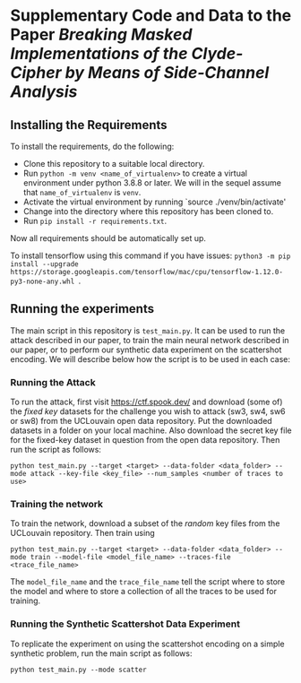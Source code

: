 # Supplementary Code and Data to the Paper _Breaking Masked Implementations of the Clyde-Cipher by Means of Side-Channel Analysis_

## Installing the Requirements

To install the requirements, do the following:

- Clone this repository to a suitable local directory.
- Run `python -m venv <name_of_virtualenv>` to create a virtual environment under python 3.8.8 or later. We will in the sequel assume that `name_of_virtualenv` is `venv`.
- Activate the virtual environment by running `source ./venv/bin/activate'
- Change into the directory where this repository has been cloned to.
- Run `pip install -r requirements.txt`.

Now all requirements should be automatically set up.

To install tensorflow using this command if you have issues: `python3 -m pip install --upgrade https://storage.googleapis.com/tensorflow/mac/cpu/tensorflow-1.12.0-py3-none-any.whl
`.

## Running the experiments

The main script in this repository is `test_main.py`. It can be used to run the attack described in our paper, to train the main neural network described in our paper, or to perform our synthetic data experiment on the scattershot encoding. We will describe below how the script is to be used in each case:

### Running the Attack

To run the attack, first visit https://ctf.spook.dev/ and download (some of) the _fixed key_ datasets for the challenge you wish to attack (sw3, sw4, sw6 or sw8) from the UCLouvain open data repository. Put the downloaded datasets in a folder on your local machine. Also download the secret key file for the fixed-key dataset in question from the open data repository. Then run the script as follows:

`python test_main.py --target <target> --data-folder <data_folder> --mode attack --key-file <key_file> --num_samples <number of traces to use>`

### Training the network

To train the network, download a subset of the _random_ key files from the UCLouvain repository. Then train using

`python test_main.py --target <target> --data-folder <data_folder> --mode train --model-file <model_file_name> --traces-file <trace_file_name>`

The `model_file_name` and the `trace_file_name` tell the script where to store the model and where to store a collection of all the traces to be used for training.

### Running the Synthetic Scattershot Data Experiment

To replicate the experiment on using the scattershot encoding on a simple synthetic problem, run the main script as follows:

`python test_main.py --mode scatter`
